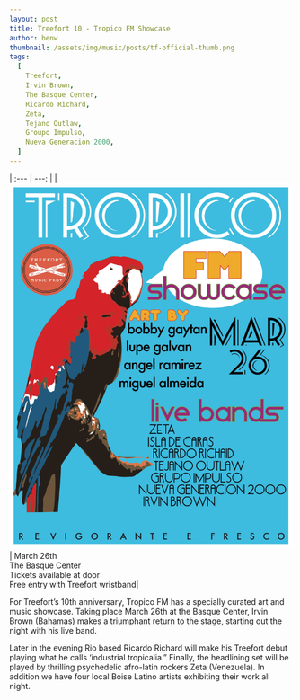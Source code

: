 ```yaml
---
layout: post
title: Treefort 10 - Tropico FM Showcase
author: benw
thumbnail: /assets/img/music/posts/tf-official-thumb.png
tags:
  [
    Treefort,
    Irvin Brown,
    The Basque Center,
    Ricardo Richard,
    Zeta,
    Tejano Outlaw,
    Groupo Impulso,
    Nueva Generacion 2000,
  ]
---
```


| :--- | ---: |
| ![](/assets/img/music/posts/tf10.jpeg) | March 26th <br> The Basque Center <br> Tickets available at door <br> Free entry with Treefort wristband|

For Treefort’s 10th anniversary, Tropico FM has a specially curated art and music showcase. Taking place March 26th at the Basque Center, Irvin Brown (Bahamas) makes a triumphant return to the stage, starting out the night with his live band.

Later in the evening Rio based Ricardo Richard will make his Treefort debut playing what he calls ‘industrial tropicalia.” Finally, the headlining set will be played by thrilling psychedelic afro-latin rockers Zeta (Venezuela). In addition we have four local Boise Latino artists exhibiting their work all night.

